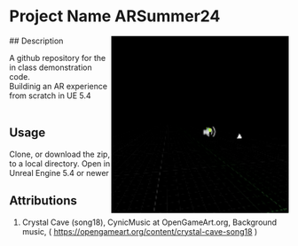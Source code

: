 # Project Name  ARSummer24
<img src="Saved/AutoScreenshot.png" width="320"  align="right" />
## Description

A github repository for the in class demonstration code.<br>
Buildinig an AR experience from scratch in UE 5.4
<br> 
<br> 
 
## Usage
Clone, or download the zip, to a local directory. Open in Unreal Engine 5.4 or newer

## Attributions
1) Crystal Cave (song18), CynicMusic at OpenGameArt.org, Background music, ( https://opengameart.org/content/crystal-cave-song18 )
